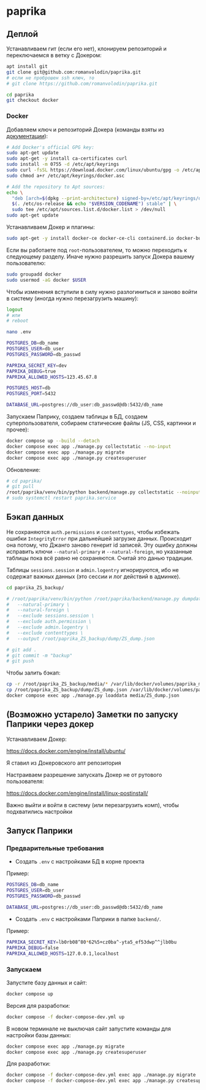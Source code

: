 # paprika

## Деплой

Устанавливаем гит (если его нет), клонируем репозиторий и переключаемся в ветку с Докером:

```bash
apt install git
git clone git@github.com:romanvolodin/paprika.git
# если не проброшен ssh ключ, то
# git clone https://github.com/romanvolodin/paprika.git

cd paprika
git checkout docker
```

### Docker

Добавляем ключ и репозиторий Докера (команды взяты из [документации](https://docs.docker.com/engine/install/ubuntu/#install-using-the-repository)):

```bash
# Add Docker's official GPG key:
sudo apt-get update
sudo apt-get -y install ca-certificates curl
sudo install -m 0755 -d /etc/apt/keyrings
sudo curl -fsSL https://download.docker.com/linux/ubuntu/gpg -o /etc/apt/keyrings/docker.asc
sudo chmod a+r /etc/apt/keyrings/docker.asc

# Add the repository to Apt sources:
echo \
  "deb [arch=$(dpkg --print-architecture) signed-by=/etc/apt/keyrings/docker.asc] https://download.docker.com/linux/ubuntu \
  $(. /etc/os-release && echo "$VERSION_CODENAME") stable" | \
  sudo tee /etc/apt/sources.list.d/docker.list > /dev/null
sudo apt-get update
```

Устанавливаем Докер и плагины:

```bash
sudo apt-get -y install docker-ce docker-ce-cli containerd.io docker-buildx-plugin docker-compose-plugin
```

Если вы работаете под `root`-пользователем, то можно переходить к следующему разделу. Иначе нужно разрешить запуск Докера вашему пользователю:

```bash
sudo groupadd docker
sudo usermod -aG docker $USER
```

Чтобы изменения вступили в силу нужно разлогиниться и заново войти в систему (иногда нужно перезагрузить машину):

```bash
logout
# или
# reboot
```

```bash
nano .env

POSTGRES_DB=db_name
POSTGRES_USER=db_user
POSTGRES_PASSWORD=db_passwd

PAPRIKA_SECRET_KEY=dev
PAPRIKA_DEBUG=true
PAPRIKA_ALLOWED_HOSTS=123.45.67.8

POSTGRES_HOST=db
POSTGRES_PORT=5432

DATABASE_URL=postgres://db_user:db_passwd@db:5432/db_name
```

Запускаем Паприку, создаем таблицы в БД, создаем суперпользователя, собираем статические файлы (JS, CSS, картинки и прочее):

```bash
docker compose up --build --detach
docker compose exec app ./manage.py collectstatic --no-input
docker compose exec app ./manage.py migrate
docker compose exec app ./manage.py createsuperuser
```

Обновление:

```bash
# cd paprika/
# git pull
/root/paprika/venv/bin/python backend/manage.py collectstatic --noinput
# sudo systemctl restart paprika.service
```

## Бэкап данных

Не сохраняются `auth.permissions` и `contenttypes`, чтобы избежать ошибки `IntegrityError` при дальнейшей загрузке данных. Происходит она потому, что Джанго заново генерит id записей. Эту ошибку должны исправить ключи `--natural-primary` и `--natural-foreign`, но указанные таблицы пока всё равно не сохраняются. Считай это данью традиции.

Таблицы `sessions.session` и `admin.logentry` игнорируются, ибо не содержат важных данных (это сессии и лог действий в админке).

```bash
cd paprika_ZS_backup/

# /root/paprika/venv/bin/python /root/paprika/backend/manage.py dumpdata --format=json --indent=2 \
#   --natural-primary \
#   --natural-foreign \
#   --exclude sessions.session \
#   --exclude auth.permission \
#   --exclude admin.logentry \
#   --exclude contenttypes \
#   --output /root/paprika_ZS_backup/dump/ZS_dump.json

# git add .
# git commit -m "backup"
# git push
```

Чтобы залить бэкап:

```bash
cp -r /root/paprika_ZS_backup/media/* /var/lib/docker/volumes/paprika_media_volume/_data
cp /root/paprika_ZS_backup/dump/ZS_dump.json /var/lib/docker/volumes/paprika_media_volume/_data
docker compose exec app ./manage.py loaddata media/ZS_dump.json

```

## (Возможно устарело) Заметки по запуску Паприки через докер

Устанавливаем Докер:

<https://docs.docker.com/engine/install/ubuntu/>

Я ставил из Докеровского апт репозитория

Настраиваем разрешение запускать Докер не от рутового пользователя:

<https://docs.docker.com/engine/install/linux-postinstall/>

Важно выйти и войти в систему (или перезагрузить комп), чтобы подхватились настройки

## Запуск Паприки

### Предварительные требования

- Создать `.env` с настройками БД в корне проекта

Пример:

```bash
POSTGRES_DB=db_name
POSTGRES_USER=db_user
POSTGRES_PASSWORD=db_passwd

DATABASE_URL=postgres://db_user:db_passwd@db:5432/db_name
```

- Создать `.env` с настройками Паприки в папке `backend/`.

Пример:

```bash
PAPRIKA_SECRET_KEY=lb0rb08^80*62%5+cz0ba^-yta5_ef53dwp^^jlb0bu
PAPRIKA_DEBUG=false
PAPRIKA_ALLOWED_HOSTS=127.0.0.1,localhost
```

### Запускаем

Запустите базу данных и сайт:

```bash
docker compose up
```

Версия для разработки:

```bash
docker compose -f docker-compose-dev.yml up
```

В новом терминале не выключая сайт запустите команды для настройки базы данных:

```bash
docker compose exec app ./manage.py migrate
docker compose exec app ./manage.py createsuperuser
```

Для разработки:

```bash
docker compose -f docker-compose-dev.yml exec app ./manage.py migrate
docker compose -f docker-compose-dev.yml exec app ./manage.py createsuperuser
```
